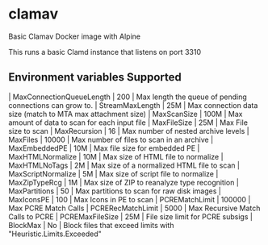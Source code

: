 # clamav
Basic Clamav Docker image with Alpine

This runs a basic Clamd instance that listens on port 3310

## Environment variables Supported
| MaxConnectionQueueLength	| 200	| Max length the queue of pending connections can grow to.
| StreamMaxLength	| 25M	| Max connection data size (match to MTA max attachment size)
| MaxScanSize		| 100M	| Max amount of data to scan for each input file
| MaxFileSize		| 25M	| Max File size to scan
| MaxRecursion		| 16	| Max number of nested archive levels
| MaxFiles		| 10000	| Max number of files to scan in an archive
| MaxEmbeddedPE		| 10M	| Max file size for embedded PE
| MaxHTMLNormalize	| 10M	| Max size of HTML file to normalize
| MaxHTMLNoTags		| 2M	| Max size of a normalized HTML file to scan
| MaxScriptNormalize	| 5M	| Max size of script file to normalize
| MaxZipTypeRcg		| 1M	| Max size of ZIP to reanalyze type recognition
| MaxPartitions		| 50	| Max partitions to scan for raw disk images
| MaxIconsPE		| 100	| Max Icons in PE to scan
| PCREMatchLimit	| 100000	| Max PCRE Match Calls
| PCRERecMatchLimit	| 5000	| Max Recursive Match Calls to PCRE
| PCREMaxFileSize	| 25M	| File size limit for PCRE subsigs
| BlockMax		| No	| Block files that exceed limits with "Heuristic.Limits.Exceeded"

